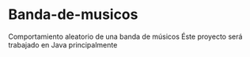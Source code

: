 # Banda-de-musicos
Comportamiento aleatorio de una banda de músicos
Éste proyecto será trabajado en Java principalmente
